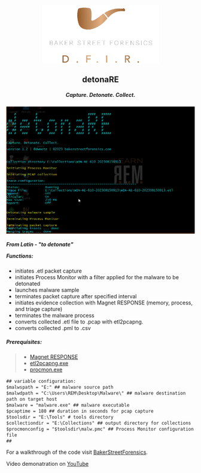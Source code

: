 <div align="center">
 <img style="padding:0;vertical-align:bottom;" height="158" width="311" src="BSF.png"/>
 <p>
  <h2>
   detonaRE
  </h2>
  <h5>
      Capture. Detonate. Collect.
   </h5>
<p>
<p>
 </div>
<div align="center">
  <img style="padding:0;vertical-align:bottom;" height="340" width="526" src="screenshot.png"/>
  <div align="left">
  <h5>

  From Latin - "to detonate"

   Functions:
  </h5>

- initiates .etl packet capture
- initiates Process Monitor with a filter applied for the malware to be detonated
- launches malware sample
- terminates packet capture after specified interval
- initiates evidence collection with Magnet RESPONSE (memory, process, and triage capture)
- terminates the malware process
- converts collected .etl file to .pcap with etl2pcapng.
- converts collected .pml to .csv

<h5>
   Prerequisites:
</h5>

>- [Magnet RESPONSE](https://support.magnetforensics.com/s/article/Collect-evidence-for-incident-response-investigations-with-Magnet-RESPONSE)
>- [etl2pcapng.exe](https://github.com/microsoft/etl2pcapng)
>- [procmon.exe](https://learn.microsoft.com/en-us/sysinternals/downloads/procmon)
>
```
## variable configuration:
$malwspath = "E:" ## malware source path
$malwdpath = "C:\Users\REM\Desktop\Malware\" ## malware destination path on target host
$malware = "malware.exe" ## malware executable
$pcaptime = 180 ## duration in seconds for pcap capture
$toolsdir = "E:\Tools" # tools directory
$collectiondir = "E:\Collections" ## output directory for collections
$procmonconfig = "$toolsdir\malw.pmc" ## Process Monitor configuration file
##
```

For a walkthrough of the code visit [BakerStreetForensics](https://bakerstreetforensics.com/?p=1295).

Video demonatration on [YouTube](https://youtu.be/lHi7zH9BicM)

